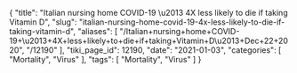 {
    "title": "Italian nursing home COVID-19 \u2013 4X less likely to die if taking Vitamin D",
    "slug": "italian-nursing-home-covid-19-4x-less-likely-to-die-if-taking-vitamin-d",
    "aliases": [
        "/Italian+nursing+home+COVID-19+\u2013+4X+less+likely+to+die+if+taking+Vitamin+D\u2013+Dec+22+2020",
        "/12190"
    ],
    "tiki_page_id": 12190,
    "date": "2021-01-03",
    "categories": [
        "Mortality",
        "Virus"
    ],
    "tags": [
        "Mortality",
        "Virus"
    ]
}